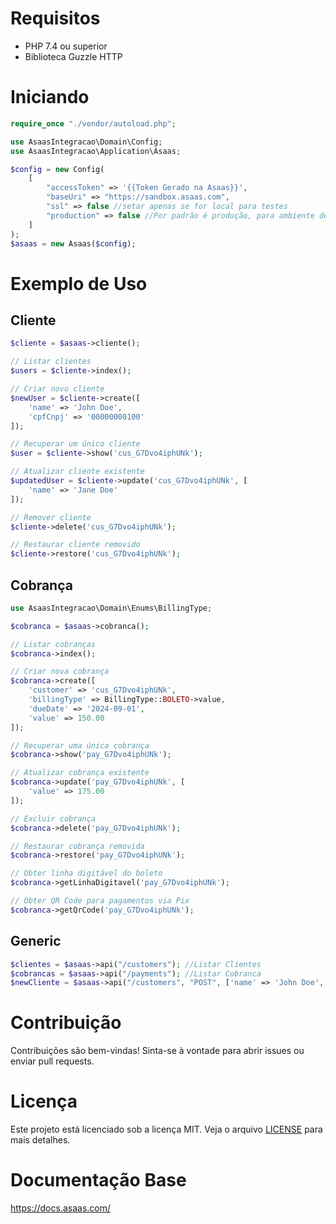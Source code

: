 # Requisitos
- PHP 7.4 ou superior
- Biblioteca Guzzle HTTP

# Iniciando
```php
require_once "./vendor/autoload.php";

use AsaasIntegracao\Domain\Config;
use AsaasIntegracao\Application\Asaas;

$config = new Config(
    [
        "accessToken" => '{{Token Gerado na Asaas}}',
        "baseUri" => "https://sandbox.asaas.com",
        "ssl" => false //setar apenas se for local para testes
        "production" => false //Por padrão é produção, para ambiente de teste adicionar esse atributo
    ]
);
$asaas = new Asaas($config);
```
# Exemplo de Uso
## Cliente
```php
$cliente = $asaas->cliente();

// Listar clientes
$users = $cliente->index();

// Criar novo cliente
$newUser = $cliente->create([
    'name' => 'John Doe',
    'cpfCnpj' => '00000000100'
]);

// Recuperar um único cliente
$user = $cliente->show('cus_G7Dvo4iphUNk');

// Atualizar cliente existente
$updatedUser = $cliente->update('cus_G7Dvo4iphUNk', [
    'name' => 'Jane Doe'
]);

// Remover cliente
$cliente->delete('cus_G7Dvo4iphUNk');

// Restaurar cliente removido
$cliente->restore('cus_G7Dvo4iphUNk');
```

## Cobrança
```php
use AsaasIntegracao\Domain\Enums\BillingType;

$cobranca = $asaas->cobranca();

// Listar cobranças
$cobranca->index();

// Criar nova cobrança
$cobranca->create([
    'customer' => 'cus_G7Dvo4iphUNk',
    'billingType' => BillingType::BOLETO->value,
    'dueDate' => '2024-09-01',
    'value' => 150.00
]);

// Recuperar uma única cobrança
$cobranca->show('pay_G7Dvo4iphUNk');

// Atualizar cobrança existente
$cobranca->update('pay_G7Dvo4iphUNk', [
    'value' => 175.00
]);

// Excluir cobrança
$cobranca->delete('pay_G7Dvo4iphUNk');

// Restaurar cobrança removida
$cobranca->restore('pay_G7Dvo4iphUNk');

// Obter linha digitável do boleto
$cobranca->getLinhaDigitavel('pay_G7Dvo4iphUNk');

// Obter QR Code para pagamentos via Pix
$cobranca->getQrCode('pay_G7Dvo4iphUNk');
```

## Generic
```php
$clientes = $asaas->api("/customers"); //Listar Clientes
$cobrancas = $asaas->api("/payments"); //Listar Cobranca
$newCliente = $asaas->api("/customers", "POST", ['name' => 'John Doe','cpfCnpj' => '00000000100']); //Criar Novo Cliente
```

# Contribuição
Contribuições são bem-vindas! Sinta-se à vontade para abrir issues ou enviar pull requests.

# Licença
Este projeto está licenciado sob a licença MIT. Veja o arquivo [LICENSE](LICENSE) para mais detalhes.

# Documentação Base
https://docs.asaas.com/
